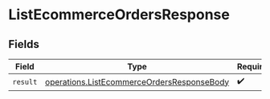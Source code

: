 # ListEcommerceOrdersResponse


## Fields

| Field                                                                                                    | Type                                                                                                     | Required                                                                                                 | Description                                                                                              |
| -------------------------------------------------------------------------------------------------------- | -------------------------------------------------------------------------------------------------------- | -------------------------------------------------------------------------------------------------------- | -------------------------------------------------------------------------------------------------------- |
| `result`                                                                                                 | [operations.ListEcommerceOrdersResponseBody](../../models/operations/listecommerceordersresponsebody.md) | :heavy_check_mark:                                                                                       | N/A                                                                                                      |